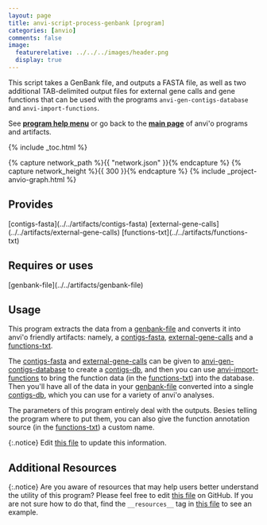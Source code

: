 ```yaml
---
layout: page
title: anvi-script-process-genbank [program]
categories: [anvio]
comments: false
image:
  featurerelative: ../../../images/header.png
  display: true
---
```


This script takes a GenBank file, and outputs a FASTA file, as well as two additional TAB-delimited output files for external gene calls and gene functions that can be used with the programs `anvi-gen-contigs-database` and `anvi-import-functions`.

See **[program help menu](../../../vignette#anvi-script-process-genbank)** or go back to the **[main page](../../)** of anvi'o programs and artifacts.


{% include _toc.html %}
<div id="svg" class="subnetwork"></div>
{% capture network_path %}{{ "network.json" }}{% endcapture %}
{% capture network_height %}{{ 300 }}{% endcapture %}
{% include _project-anvio-graph.html %}


## Provides

<p style="text-align: left" markdown="1"><span class="artifact-p">[contigs-fasta](../../artifacts/contigs-fasta)</span> <span class="artifact-p">[external-gene-calls](../../artifacts/external-gene-calls)</span> <span class="artifact-p">[functions-txt](../../artifacts/functions-txt)</span></p>

## Requires or uses

<p style="text-align: left" markdown="1"><span class="artifact-r">[genbank-file](../../artifacts/genbank-file)</span></p>

## Usage


This program extracts the data from a <span class="artifact-n">[genbank-file](/software/anvio/help/artifacts/genbank-file)</span> and converts it into anvi'o friendly artifacts: namely, a <span class="artifact-n">[contigs-fasta](/software/anvio/help/artifacts/contigs-fasta)</span>, <span class="artifact-n">[external-gene-calls](/software/anvio/help/artifacts/external-gene-calls)</span> and a <span class="artifact-n">[functions-txt](/software/anvio/help/artifacts/functions-txt)</span>.

The <span class="artifact-n">[contigs-fasta](/software/anvio/help/artifacts/contigs-fasta)</span> and <span class="artifact-n">[external-gene-calls](/software/anvio/help/artifacts/external-gene-calls)</span> can be given to <span class="artifact-n">[anvi-gen-contigs-database](/software/anvio/help/programs/anvi-gen-contigs-database)</span> to create a <span class="artifact-n">[contigs-db](/software/anvio/help/artifacts/contigs-db)</span>, and then you can use <span class="artifact-n">[anvi-import-functions](/software/anvio/help/programs/anvi-import-functions)</span> to bring the function data (in the <span class="artifact-n">[functions-txt](/software/anvio/help/artifacts/functions-txt)</span>) into the database. Then you'll have all of the data in your <span class="artifact-n">[genbank-file](/software/anvio/help/artifacts/genbank-file)</span> converted into a single <span class="artifact-n">[contigs-db](/software/anvio/help/artifacts/contigs-db)</span>, which you can use for a variety of anvi'o analyses. 

The parameters of this program entirely deal with the outputs. Besies telling the program where to put them, you can also give the function annotation source (in the <span class="artifact-n">[functions-txt](/software/anvio/help/artifacts/functions-txt)</span>) a custom name. 


{:.notice}
Edit [this file](https://github.com/merenlab/anvio/tree/master/anvio/docs/programs/anvi-script-process-genbank.md) to update this information.


## Additional Resources



{:.notice}
Are you aware of resources that may help users better understand the utility of this program? Please feel free to edit [this file](https://github.com/merenlab/anvio/tree/master/bin/anvi-script-process-genbank) on GitHub. If you are not sure how to do that, find the `__resources__` tag in [this file](https://github.com/merenlab/anvio/blob/master/bin/anvi-interactive) to see an example.
